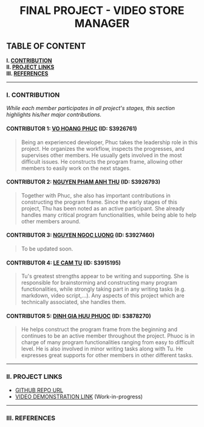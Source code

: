 <h1 align="center">FINAL PROJECT - VIDEO STORE MANAGER</h1>

## TABLE OF CONTENT

**I. [CONTRIBUTION](#i-contribution)**\
**II. [PROJECT LINKS](#ii-project-links)**\
**III. [REFERENCES](#iii-references)**

___

### I. CONTRIBUTION

_While each member participates in all project's stages, this section highlights his/her major contributions._

#### CONTRIBUTOR 1: [VO HOANG PHUC](https://github.com/vhpx) (ID: S3926761)

> Being an experienced developer, Phuc takes the leadership role in this project. He organizes the workflow, inspects the progresses, and supervises other members. He usually gets involved in the most difficult issues. He constructs the program frame, allowing other members to easily work on the next stages.

#### CONTRIBUTOR 2: [NGUYEN PHAM ANH THU](https://github.com/npat273) (ID: S3926793)

> Together with Phuc, she also has important contributions in constructing the program frame. Since the early stages of this project, Thu has been noted as an active participant. She already handles many critical program functionalities, while being able to help other members around.

#### CONTRIBUTOR 3: [NGUYEN NGOC LUONG](https://github.com/Railroad-Wrecker) (ID: S3927460)

> To be updated soon.

#### CONTRIBUTOR 4: [LE CAM TU](https://github.com/toulletou03) (ID: S3915195)

> Tu's greatest strengths appear to be writing and supporting. She is responsible for brainstorming and constructing many program functionalities, while strongly taking part in any writing tasks (e.g. markdown, video script,...). Any aspects of this project which are technically associated, she handles them.

#### CONTRIBUTOR 5: [DINH GIA HUU PHUOC](https://github.com/HPOKSG) (ID: S3878270)

> He helps construct the program frame from the beginning and continues to be an active member throughout the project. Phuoc is in charge of many program functionalities ranging from easy to difficult level. He is also involved in minor writing tasks along with Tu. He expresses great supports for other members in other different tasks.

___

### II. PROJECT LINKS

 - [GITHUB REPO URL](https://github.com/vhpx/video-store-manager)
 - [VIDEO DEMONSTRATION LINK](#) (Work-in-progress)

___

### III. REFERENCES
